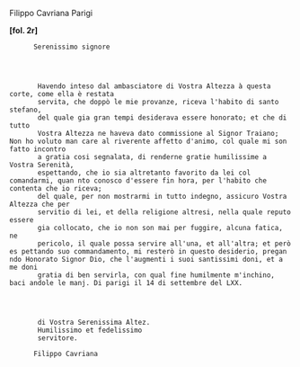 Filippo Cavriana
Parigi




    
      
        
**[fol. 2r]**


        
          Serenissimo signore
        


        
           Havendo inteso dal ambasciatore di Vostra Altezza à questa corte, come ella è restata
           servita, che doppò le mie provanze, riceva l'habito di santo stefano,
           del quale gia gran tempi desiderava essere honorato; et che di tutto
           Vostra Altezza ne haveva dato commissione al Signor Traiano; Non ho voluto man care al riverente affetto d'animo, col quale mi son fatto incontro
           a gratia cosi segnalata, di renderne gratie humilissime a Vostra Serenità,
           espettando, che io sia altretanto favorito da lei col comandarmi, quan nto conosco d'essere fin hora, per l'habito che contenta che io riceva;
           del quale, per non mostrarmi in tutto indegno, assicuro Vostra Altezza che per
           servitio di lei, et della religione altresi, nella quale reputo essere
           gia collocato, che io non son mai per fuggire, alcuna fatica, ne
           pericolo, il quale possa servire all'una, et all'altra; et però es pettando suo commandamento, mi resterò in questo desiderio, pregan ndo Honorato Signor Dio, che l'augmenti i suoi santissimi doni, et a me doni
           gratia di ben servirla, con qual fine humilmente m'inchino, baci andole le manj. Di parigi il 14 di settembre del LXX.
        


        
           di Vostra Serenissima Altez.
           Humilissimo et fedelissimo
           servitore.
           
          Filippo Cavriana
        


      
    
  